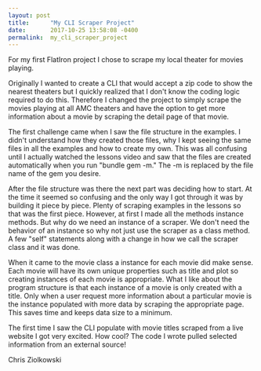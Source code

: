 ```yaml
---
layout: post
title:      "My CLI Scraper Project"
date:       2017-10-25 13:58:08 -0400
permalink:  my_cli_scraper_project
---
```



For my first FlatIron project I chose to scrape my local theater for movies playing.

Originally I wanted to create a CLI that would accept a zip code to show the nearest theaters but I quickly realized that I don't know the coding logic required to do this. Therefore I changed the project to simply scrape the movies playing at all AMC theaters and have the option to get more information about a movie by scraping the detail page of that movie. 

The first challenge came when I saw the file structure in the examples. I didn't understand how they created those files, why I kept seeing the same files in all the examples and how to create my own. This was all confusing until I actually watched the lessons video and saw that the files are created automatically when you run "bundle gem -m." The -m is replaced by the file name of the gem you desire. 

After the file structure was there the next part was deciding how to start. At the time it seemed so confusing and the only way I got through it was by building it piece by piece. Plenty of scraping examples in the lessons so that was the first piece. However, at first I made all the methods instance methods. But why do we need an instance of a scraper. We don't need the behavior of an instance so why not just use the scraper as a class method. A few "self" statements along with a change in how we call the scraper class and it was done.

When it came to the movie class a instance for each movie did make sense. Each movie will have its own unique properties such as title and plot so creating instances of each movie is appropriate. What I like about the program structure is that each instance of a movie is only created with a title. Only when a user request more information about a particular movie is the instance populated with more data by scraping the appropriate page. This saves time and keeps data size to a minimum. 


The first time I saw the CLI populate with movie titles scraped from a live website I got very excited. How cool? The code I wrote pulled selected information from an external source!

Chris Ziolkowski
